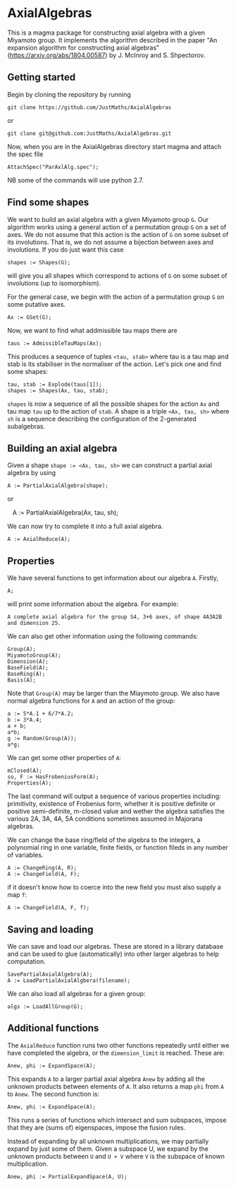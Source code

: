 # AxialAlgebras

This is a magma package for constructing axial algebra with a given Miyamoto group.  It implements the algorithm described in the paper "An expansion algorithm for constructing axial algebras" (https://arxiv.org/abs/1804.00587) by J. McInroy and S. Shpectorov.

## Getting started

Begin by cloning the repository by running

    git clone https://github.com/JustMaths/AxialAlgebras
    
or

    git clone git@github.com:JustMaths/AxialAlgebras.git
    
Now, when you are in the AxialAlgebras directory start magma and attach the spec file

    AttachSpec("ParAxlAlg.spec");
    
NB some of the commands will use python 2.7.

## Find some shapes

We want to build an axial algebra with a given Miyamoto group `G`.  Our algorithm works using a general action of a permutation group `G` on a set of axes.  We do not assume that this action is the action of `G` on some subset of its involutions.  That is, we do not assume a bijection between axes and involutions.  If you do just want this case

    shapes := Shapes(G);

will give you all shapes which correspond to actions of `G` on some subset of involutions (up to isomorphism).

For the general case, we begin with the action of a permutation group `G` on some putative axes.

    Ax := GSet(G);

Now, we want to find what addmissible tau maps there are

    taus := AdmissibleTauMaps(Ax);

This produces a sequence of tuples `<tau, stab>` where tau is a tau map and stab is its stabiliser in the normaliser of the action.  Let's pick one and find some shapes:

    tau, stab := Explode(taus[1]);
    shapes := Shapes(Ax, tau, stab);
    
`shapes` is now a sequence of all the possible shapes for the action `Ax` and tau map `tau` up to the action of `stab`.  A shape is a triple `<Ax, tau, sh>` where `sh` is a sequence describing the configuration of the 2-generated subalgebras.

## Building an axial algebra

Given a shape `shape := <Ax, tau, sh>` we can construct a partial axial algebra by using

    A := PartialAxialAlgebra(shape);

or

    A := PartialAxialAlgebra(Ax, tau, sh);

We can now try to complete it into a full axial algebra.

    A := AxialReduce(A);

## Properties

We have several functions to get information about our algebra `A`.  Firstly,

    A;

will print some information about the algebra.  For example:

    A complete axial algebra for the group S4, 3+6 axes, of shape 4A3A2B and dimension 25.

We can also get other information using the following commands:

    Group(A);
    MiyamotoGroup(A);
    Dimension(A);
    BaseField(A);
    BaseRing(A);
    Basis(A);

Note that `Group(A)` may be larger than the Miaymoto group.  We also have normal algebra functions for `A` and an action of the group:

    a := 5*A.1 + 6/7*A.2;
    b := 3*A.4;
    a + b;
    a*b;
    g := Random(Group(A));
    a*g;

We can get some other properties of `A`:

    mClosed(A);
    so, F := HasFrobeniusForm(A);
    Properties(A);

The last command will output a sequence of various properties including: primitivity, existence of Frobenius form, whether it is positive definite or positive semi-definite, m-closed value and wether the algebra satisfies the various 2A, 3A, 4A, 5A conditions sometimes assumed in Majorana algebras.

We can change the base ring/field of the algebra to the integers, a polynomial ring in one variable, finite fields, or function fileds in any number of variables.

    A := ChangeRing(A, R);
    A := ChangeField(A, F);

if it doesn't know how to coerce into the new field you must also supply a map `f`:

    A := ChangeField(A, F, f);

## Saving and loading

We can save and load our algebras.  These are stored in a library database and can be used to glue (automatically) into other larger algebras to help computation.

    SavePartialAxialAlgebra(A);
    A := LoadPartialAxialAlgbera(filename);

We can also load all algebras for a given group:

    algs := LoadAllGroup(G);

## Additional functions

The `AxialReduce` function runs two other functions repeatedly until either we have completed the algebra, or the `dimension_limit` is reached.  These are:

    Anew, phi := ExpandSpace(A);

This expands `A` to a larger partial axial algebra `Anew` by adding all the unknown products between elements of `A`.  It also returns a map `phi` from `A` to `Anew`.  The second function is:

    Anew, phi := ExpandSpace(A);

This runs a series of functions which intersect and sum subspaces, impose that they are (sums of) eigenspaces, impose the fusion rules.

Instead of expanding by all unknown multiplications, we may partially expand by just some of them.  Given a subspace U, we expand by the unknown products between `U` and `U + V` where `V` is the subspace of known multiplication.

    Anew, phi := PartialExpandSpace(A, U);
